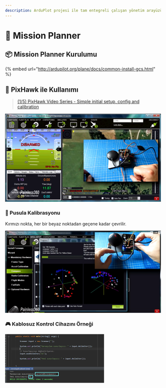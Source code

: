 ```yaml
---
description: ArduPlot projesi ile tam entegreli çalışan yönetim arayüzü
---
```


# 🚩 Mission Planner

##  📦 Mission Planner Kurulumu

{% embed url="http://ardupilot.org/plane/docs/common-install-gcs.html" %}

## 🛫 PixHawk ile Kullanımı

> [\(1/5\) PixHawk Video Series - Simple initial setup, config and calibration](https://youtu.be/uH2iCRA9G7k?t=280)

![](../.gitbook/assets/image%20%2825%29.png)

### 🧭 Pusula Kalibrasyonu

Kırmızı nokta, her bir beyaz noktadan geçene kadar çevrilir.

![](../.gitbook/assets/image%20%2826%29.png)

### 🎮 Kablosuz Kontrol Cihazını Örneği

![](../.gitbook/assets/image%20%28115%29.png)

